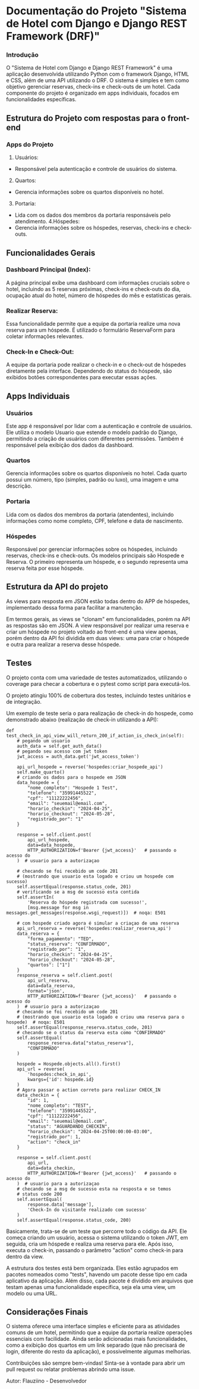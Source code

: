 # Documentação do Projeto "Sistema de Hotel com Django e Django REST Framework (DRF)"
### Introdução
O "Sistema de Hotel com Django e Django REST Framework" é uma aplicação desenvolvida utilizando Python com o framework Django, HTML e CSS, além de uma API utilizando o DRF. O sistema é simples e tem como objetivo gerenciar reservas, check-ins e check-outs de um hotel. Cada componente do projeto é organizado em apps individuais, focados em funcionalidades específicas.

## Estrutura do Projeto com respostas para o front-end
### Apps do Projeto
1. Usuários:
+ Responsável pela autenticação e controle de usuários do sistema.
2. Quartos:
+ Gerencia informações sobre os quartos disponíveis no hotel.
3. Portaria:
+ Lida com os dados dos membros da portaria responsáveis pelo atendimento.
4.Hóspedes:
+ Gerencia informações sobre os hóspedes, reservas, check-ins e check-outs.
## Funcionalidades Gerais
### Dashboard Principal (Index):
A página principal exibe uma dashboard com informações cruciais sobre o hotel, incluindo as 5 reservas próximas, check-ins e check-outs do dia, ocupação atual do hotel, número de hóspedes do mês e estatísticas gerais.

### Realizar Reserva:
Essa funcionalidade permite que a equipe da portaria realize uma nova reserva para um hóspede. É utilizado o formulário ReservaForm para coletar informações relevantes.

### Check-In e Check-Out:
A equipe da portaria pode realizar o check-in e o check-out de hóspedes diretamente pela interface. Dependendo do status do hóspede, são exibidos botões correspondentes para executar essas ações.

## Apps Individuais
### Usuários
Este app é responsável por lidar com a autenticação e controle de usuários. Ele utiliza o modelo Usuario que estende o modelo padrão do Django, permitindo a criação de usuários com diferentes permissões. Também é responsável pela exibição dos dados da dashboard.

### Quartos
Gerencia informações sobre os quartos disponíveis no hotel. Cada quarto possui um número, tipo (simples, padrão ou luxo), uma imagem e uma descrição.

### Portaria
Lida com os dados dos membros da portaria (atendentes), incluindo informações como nome completo, CPF, telefone e data de nascimento.

### Hóspedes
Responsável por gerenciar informações sobre os hóspedes, incluindo reservas, check-ins e check-outs. Os modelos principais são Hospede e Reserva. O primeiro representa um hóspede, e o segundo representa uma reserva feita por esse hóspede.

## Estrutura da API do projeto
As views para resposta em JSON estão todas dentro do APP de hóspedes, implementado dessa forma para facilitar a manutenção.

Em termos gerais, as views se "clonam" em funcionalidades, porém na API as respostas são em JSON. A view responsável por realizar uma reserva e criar um hóspede no projeto voltado ao front-end é uma view apenas, porém dentro da API foi dividida em duas views: uma para criar o hóspede e outra para realizar a reserva desse hóspede.

## Testes
O projeto conta com uma variedade de testes automatizados, utilizando o coverage para checar a cobertura e o pytest como script para executá-los.

O projeto atingiu 100% de cobertura dos testes, incluindo testes unitários e de integração.

Um exemplo de teste seria o para realização de check-in do hospede, como demonstrado abaixo (realização de check-in utilizando a API):
    
    def test_check_in_api_view_will_return_200_if_action_is_check_in(self):
        # pegando um usuario
        auth_data = self.get_auth_data()
        # pegando seu acesso com jwt token
        jwt_access = auth_data.get('jwt_access_token')

        api_url_hospede = reverse('hospedes:criar_hospede_api')
        self.make_quarto()
        # criando os dados para o hospede em JSON
        data_hospede = {
            "nome_completo": "Hospede 1 Test",
            "telefone": "35991445522",
            "cpf": "11122222456",
            "email": "seuemail@email.com",
            "horario_checkin": "2024-04-25",
            "horario_checkout": "2024-05-28",
            "registrado_por": "1"
        }

        response = self.client.post(
            api_url_hospede,
            data=data_hospede,
            HTTP_AUTHORIZATION=f'Bearer {jwt_access}'   # passando o acesso do
        )  # usuario para a autorizaçao

        # checando se foi recebido um code 201
        # (mostrando que usuario esta logado e criou um hospede com sucesso)
        self.assertEqual(response.status_code, 201)
        # verificando se a msg de sucesso esta contida
        self.assertIn(
            'Reserva do hóspede registrada com sucesso!',
            [msg.message for msg in messages.get_messages(response.wsgi_request)])  # noqa: E501

        # com hospede criado agora é simular a criaçao de uma reserva
        api_url_reserva = reverse('hospedes:realizar_reserva_api')
        data_reserva = {
            "forma_pagamento": "TED",
            "status_reserva": "CONFIRMADO",
            "registrado_por": "1",
            "horario_checkin": "2024-04-25",
            "horario_checkout": "2024-05-28",
            "quartos": ["1"]
        }
        response_reserva = self.client.post(
            api_url_reserva,
            data=data_reserva,
            format='json',
            HTTP_AUTHORIZATION=f'Bearer {jwt_access}'   # passando o acesso do
        )  # usuario para a autorizaçao
        # checando se foi recebido um code 201
        # (mostrando que usuario esta logado e criou uma reserva para o hospede)  # noqa: E501
        self.assertEqual(response_reserva.status_code, 201)
        # checando se o status da reserva esta como "CONFIRMADO"
        self.assertEqual(
            response_reserva.data["status_reserva"],
            "CONFIRMADO"
        )

        hospede = Hospede.objects.all().first()
        api_url = reverse(
            'hospedes:check_in_api',
            kwargs={'id': hospede.id}
        )
        # Agora passar o action correto para realizar CHECK_IN
        data_checkin = {
            "id": 1,
            "nome_completo": "TEST",
            "telefone": "35991445522",
            "cpf": "11122222456",
            "email": "seuemail@email.com",
            "status": "AGUARDANDO_CHECKIN",
            "horario_checkin": "2024-04-25T00:00:00-03:00",
            "registrado_por": 1,
            "action": "check_in"
        }

        response = self.client.post(
            api_url,
            data=data_checkin,
            HTTP_AUTHORIZATION=f'Bearer {jwt_access}'   # passando o acesso do
        )  # usuario para a autorizaçao
        # checando se a msg de sucesso esta na resposta e se temos
        # status code 200
        self.assertEqual(
            response.data['message'],
            'Check-In do visitante realizado com sucesso'
        )
        self.assertEqual(response.status_code, 200)

Basicamente, trata-se de um teste que percorre todo o código da API. Ele começa criando um usuário, acessa o sistema utilizando o token JWT, em seguida, cria um hóspede e realiza uma reserva para ele. Após isso, executa o check-in, passando o parâmetro "action" como check-in para dentro da view.

A estrutura dos testes está bem organizada. Eles estão agrupados em pacotes nomeados como "tests", havendo um pacote desse tipo em cada aplicativo da aplicação. Além disso, cada pacote é dividido em arquivos que testam apenas uma funcionalidade específica, seja ela uma view, um modelo ou uma URL.


## Considerações Finais
O sistema oferece uma interface simples e eficiente para as atividades comuns de um hotel, permitindo que a equipe da portaria realize operações essenciais com facilidade. Ainda serão adicionadas mais funcionalidades, como a exibição dos quartos em um link separado (que não precisará de login, diferente do resto da aplicação), e possivelmente algumas melhorias.

Contribuições são sempre bem-vindas! Sinta-se à vontade para abrir um pull request ou relatar problemas abrindo uma issue.

Autor: Flauziino - Desenvolvedor






